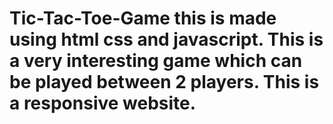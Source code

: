 # Tic-Tac-Toe-Game this is made using html css and javascript. This is a very interesting game which can be played between 2 players. This is a responsive website.
